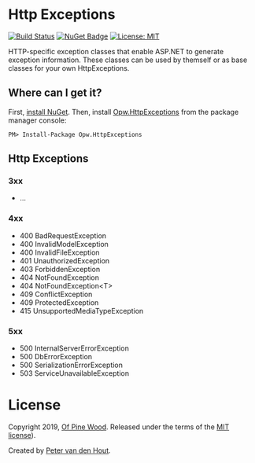 # Http Exceptions
[![Build Status](https://ofpinewood.visualstudio.com/Of%20Pine%20Wood/_apis/build/status/ofpinewood.http-exceptions?branchName=master)](https://ofpinewood.visualstudio.com/Of%20Pine%20Wood/_build/latest?definitionId=6&branchName=master)
[![NuGet Badge](https://img.shields.io/nuget/v/Opw.HttpExceptions.svg)](https://www.nuget.org/packages/Opw.HttpExceptions/)
[![License: MIT](https://img.shields.io/github/license/ofpinewood/http-exceptions.svg)](https://github.com/ofpinewood/http-exceptions/blob/master/LICENSE)

HTTP-specific exception classes that enable ASP.NET to generate exception information. These classes can be used by themself or as base classes for your own HttpExceptions.

## Where can I get it?
First, [install NuGet](http://docs.nuget.org/docs/start-here/installing-nuget). Then, install [Opw.HttpExceptions](https://www.nuget.org/packages/Opw.HttpExceptions/) from the package manager console:

```
PM> Install-Package Opw.HttpExceptions
```

## Http Exceptions

### 3xx
- ...

### 4xx
- 400 BadRequestException
- 400 InvalidModelException
- 400 InvalidFileException
- 401 UnauthorizedException
- 403 ForbiddenException
- 404 NotFoundException
- 404 NotFoundException\<T\>
- 409 ConflictException
- 409 ProtectedException
- 415 UnsupportedMediaTypeException

### 5xx
- 500 InternalServerErrorException
- 500 DbErrorException
- 500 SerializationErrorException
- 503 ServiceUnavailableException

# License
Copyright 2019, [Of Pine Wood](http://ofpinewood.com). Released under the terms of the [MIT license](https://github.com/ofpinewood/http-exceptions/blob/master/LICENSE)).

Created by [Peter van den Hout](http://ofpinewood.com).